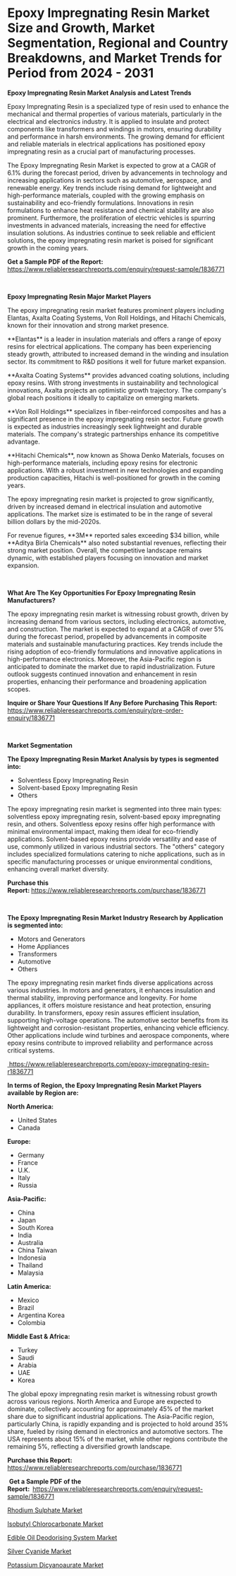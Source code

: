 <p><h1>Epoxy Impregnating Resin Market Size and Growth, Market Segmentation, Regional and Country Breakdowns, and Market Trends for Period from 2024 -  2031</h1></p><p><strong>Epoxy Impregnating Resin Market Analysis and Latest Trends</strong></p>
<p><p>Epoxy Impregnating Resin is a specialized type of resin used to enhance the mechanical and thermal properties of various materials, particularly in the electrical and electronics industry. It is applied to insulate and protect components like transformers and windings in motors, ensuring durability and performance in harsh environments. The growing demand for efficient and reliable materials in electrical applications has positioned epoxy impregnating resin as a crucial part of manufacturing processes.</p><p>The Epoxy Impregnating Resin Market is expected to grow at a CAGR of 6.1% during the forecast period, driven by advancements in technology and increasing applications in sectors such as automotive, aerospace, and renewable energy. Key trends include rising demand for lightweight and high-performance materials, coupled with the growing emphasis on sustainability and eco-friendly formulations. Innovations in resin formulations to enhance heat resistance and chemical stability are also prominent. Furthermore, the proliferation of electric vehicles is spurring investments in advanced materials, increasing the need for effective insulation solutions. As industries continue to seek reliable and efficient solutions, the epoxy impregnating resin market is poised for significant growth in the coming years.</p></p>
<p><strong>Get a Sample PDF of the Report:&nbsp;</strong> <a href="https://www.reliableresearchreports.com/enquiry/request-sample/1836771?utm_campaign=1625&utm_medium=2&utm_source=Github&utm_content=ia&utm_term=16102024&utm_id=epoxy-impregnating-resin">https://www.reliableresearchreports.com/enquiry/request-sample/1836771</a></p>
<p>&nbsp;</p>
<p><strong>Epoxy Impregnating Resin Major Market Players</strong></p>
<p><p>The epoxy impregnating resin market features prominent players including Elantas, Axalta Coating Systems, Von Roll Holdings, and Hitachi Chemicals, known for their innovation and strong market presence. </p><p>**Elantas** is a leader in insulation materials and offers a range of epoxy resins for electrical applications. The company has been experiencing steady growth, attributed to increased demand in the winding and insulation sector. Its commitment to R&D positions it well for future market expansion.</p><p>**Axalta Coating Systems** provides advanced coating solutions, including epoxy resins. With strong investments in sustainability and technological innovations, Axalta projects an optimistic growth trajectory. The company's global reach positions it ideally to capitalize on emerging markets.</p><p>**Von Roll Holdings** specializes in fiber-reinforced composites and has a significant presence in the epoxy impregnating resin sector. Future growth is expected as industries increasingly seek lightweight and durable materials. The company's strategic partnerships enhance its competitive advantage.</p><p>**Hitachi Chemicals**, now known as Showa Denko Materials, focuses on high-performance materials, including epoxy resins for electronic applications. With a robust investment in new technologies and expanding production capacities, Hitachi is well-positioned for growth in the coming years.</p><p>The epoxy impregnating resin market is projected to grow significantly, driven by increased demand in electrical insulation and automotive applications. The market size is estimated to be in the range of several billion dollars by the mid-2020s. </p><p>For revenue figures, **3M** reported sales exceeding $34 billion, while **Aditya Birla Chemicals** also noted substantial revenues, reflecting their strong market position. Overall, the competitive landscape remains dynamic, with established players focusing on innovation and market expansion.</p></p>
<p>&nbsp;</p>
<p><strong>What Are The Key Opportunities For Epoxy Impregnating Resin Manufacturers?</strong></p>
<p><p>The epoxy impregnating resin market is witnessing robust growth, driven by increasing demand from various sectors, including electronics, automotive, and construction. The market is expected to expand at a CAGR of over 5% during the forecast period, propelled by advancements in composite materials and sustainable manufacturing practices. Key trends include the rising adoption of eco-friendly formulations and innovative applications in high-performance electronics. Moreover, the Asia-Pacific region is anticipated to dominate the market due to rapid industrialization. Future outlook suggests continued innovation and enhancement in resin properties, enhancing their performance and broadening application scopes.</p></p>
<p><strong>Inquire or Share Your Questions If Any Before Purchasing This Report:</strong> <a href="https://www.reliableresearchreports.com/enquiry/pre-order-enquiry/1836771?utm_campaign=1625&utm_medium=2&utm_source=Github&utm_content=ia&utm_term=16102024&utm_id=epoxy-impregnating-resin">https://www.reliableresearchreports.com/enquiry/pre-order-enquiry/1836771</a></p>
<p>&nbsp;</p>
<p><strong>Market Segmentation</strong></p>
<p><strong>The Epoxy Impregnating Resin Market Analysis by types is segmented into:</strong></p>
<p><ul><li>Solventless Epoxy Impregnating Resin</li><li>Solvent-based Epoxy Impregnating Resin</li><li>Others</li></ul></p>
<p><p>The epoxy impregnating resin market is segmented into three main types: solventless epoxy impregnating resin, solvent-based epoxy impregnating resin, and others. Solventless epoxy resins offer high performance with minimal environmental impact, making them ideal for eco-friendly applications. Solvent-based epoxy resins provide versatility and ease of use, commonly utilized in various industrial sectors. The "others" category includes specialized formulations catering to niche applications, such as in specific manufacturing processes or unique environmental conditions, enhancing overall market diversity.</p></p>
<p><strong>Purchase this Report:&nbsp;</strong><a href="https://www.reliableresearchreports.com/purchase/1836771?utm_campaign=1625&utm_medium=2&utm_source=Github&utm_content=ia&utm_term=16102024&utm_id=epoxy-impregnating-resin">https://www.reliableresearchreports.com/purchase/1836771</a></p>
<p>&nbsp;</p>
<p><strong>The Epoxy Impregnating Resin Market Industry Research by Application is segmented into:</strong></p>
<p><ul><li>Motors and Generators</li><li>Home Appliances</li><li>Transformers</li><li>Automotive</li><li>Others</li></ul></p>
<p><p>The epoxy impregnating resin market finds diverse applications across various industries. In motors and generators, it enhances insulation and thermal stability, improving performance and longevity. For home appliances, it offers moisture resistance and heat protection, ensuring durability. In transformers, epoxy resin assures efficient insulation, supporting high-voltage operations. The automotive sector benefits from its lightweight and corrosion-resistant properties, enhancing vehicle efficiency. Other applications include wind turbines and aerospace components, where epoxy resins contribute to improved reliability and performance across critical systems.</p></p>
<p><a href="https://www.reliableresearchreports.com/epoxy-impregnating-resin-r1836771?utm_campaign=1625&utm_medium=2&utm_source=Github&utm_content=ia&utm_term=16102024&utm_id=epoxy-impregnating-resin">&nbsp;https://www.reliableresearchreports.com/epoxy-impregnating-resin-r1836771</a></p>
<p><strong>In terms of Region, the Epoxy Impregnating Resin Market Players available by Region are:</strong></p>
<p>
    <p> <strong> North America: </strong>
        <ul>
            <li>United States</li>
            <li>Canada</li>
        </ul>
        </p> 
    <p> <strong> Europe: </strong>
        <ul>
            <li>Germany</li>
            <li>France</li>
            <li>U.K.</li>
            <li>Italy</li>
            <li>Russia</li>
        </ul>
        </p> 
    <p> <strong> Asia-Pacific: </strong>
        <ul>
            <li>China</li>
            <li>Japan</li>
            <li>South Korea</li>
            <li>India</li>
            <li>Australia</li>
            <li>China Taiwan</li>
            <li>Indonesia</li>
            <li>Thailand</li>
            <li>Malaysia</li>
        </ul>
        </p> 
    <p> <strong> Latin America: </strong>
        <ul>
            <li>Mexico</li>
            <li>Brazil</li>
            <li>Argentina Korea</li>
            <li>Colombia</li>
        </ul>
        </p> 
    <p> <strong> Middle East & Africa: </strong>
        <ul>
            <li>Turkey</li>
            <li>Saudi</li>
            <li>Arabia</li>
            <li>UAE</li>
            <li>Korea</li>
        </ul>
    </p>
    </p>
<p><p>The global epoxy impregnating resin market is witnessing robust growth across various regions. North America and Europe are expected to dominate, collectively accounting for approximately 45% of the market share due to significant industrial applications. The Asia-Pacific region, particularly China, is rapidly expanding and is projected to hold around 35% share, fueled by rising demand in electronics and automotive sectors. The USA represents about 15% of the market, while other regions contribute the remaining 5%, reflecting a diversified growth landscape.</p></p>
<p><strong>Purchase this Report: </strong><a href="https://www.reliableresearchreports.com/purchase/1836771?utm_campaign=1625&utm_medium=2&utm_source=Github&utm_content=ia&utm_term=16102024&utm_id=epoxy-impregnating-resin">https://www.reliableresearchreports.com/purchase/1836771</a></p>
<p>&nbsp;<strong>Get a Sample PDF of the Report:&nbsp;&nbsp;</strong><a href="https://www.reliableresearchreports.com/enquiry/request-sample/1836771?utm_campaign=1625&utm_medium=2&utm_source=Github&utm_content=ia&utm_term=16102024&utm_id=epoxy-impregnating-resin">https://www.reliableresearchreports.com/enquiry/request-sample/1836771</a></p>
<p><strong></strong></p>
<p><p><a href="https://www.linkedin.com/pulse/global-rhodium-sulphate-market-trends-innovations-forward-looking-qkzbc?utm_campaign=1625&utm_medium=2&utm_source=Github&utm_content=ia&utm_term=16102024&utm_id=epoxy-impregnating-resin">Rhodium Sulphate Market</a></p><p><a href="https://www.linkedin.com/pulse/isobutyl-chlorocarbonate-market-trends-focusing-insight-s2k7c?utm_campaign=1625&utm_medium=2&utm_source=Github&utm_content=ia&utm_term=16102024&utm_id=epoxy-impregnating-resin">Isobutyl Chlorocarbonate Market</a></p><p><a href="https://github.com/rahu1506/Market-Research-Report-List-6/blob/main/edible-oil-deodorising-system-market.md?utm_campaign=1625&utm_medium=2&utm_source=Github&utm_content=ia&utm_term=16102024&utm_id=epoxy-impregnating-resin">Edible Oil Deodorising System Market</a></p><p><a href="https://www.linkedin.com/pulse/silver-cyanide-market-trends-growth-outlook-2024-2031-bzdkc?utm_campaign=1625&utm_medium=2&utm_source=Github&utm_content=ia&utm_term=16102024&utm_id=epoxy-impregnating-resin">Silver Cyanide Market</a></p><p><a href="https://www.linkedin.com/pulse/potassium-dicyanoaurate-market-trends-insights-type-uehvc?utm_campaign=1625&utm_medium=2&utm_source=Github&utm_content=ia&utm_term=16102024&utm_id=epoxy-impregnating-resin">Potassium Dicyanoaurate Market</a></p></p>